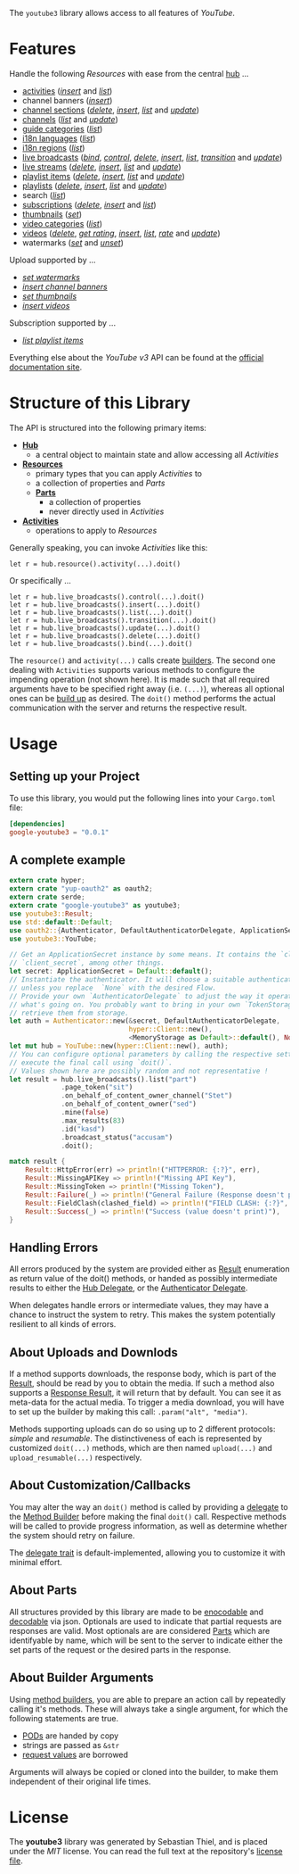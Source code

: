 <!---
DO NOT EDIT !
This file was generated automatically from 'src/mako/README.md.mako'
DO NOT EDIT !
-->
The `youtube3` library allows access to all features of *YouTube*.

# Features

Handle the following *Resources* with ease from the central [hub](http://byron.github.io/google-apis-rs/google-youtube3/struct.YouTube.html) ... 

* [activities](http://byron.github.io/google-apis-rs/google-youtube3/struct.Activity.html) ([*insert*](http://byron.github.io/google-apis-rs/google-youtube3/struct.ActivityInsertMethodBuilder.html) and [*list*](http://byron.github.io/google-apis-rs/google-youtube3/struct.ActivityListMethodBuilder.html))
* channel banners ([*insert*](http://byron.github.io/google-apis-rs/google-youtube3/struct.ChannelBannerInsertMethodBuilder.html))
* [channel sections](http://byron.github.io/google-apis-rs/google-youtube3/struct.ChannelSection.html) ([*delete*](http://byron.github.io/google-apis-rs/google-youtube3/struct.ChannelSectionDeleteMethodBuilder.html), [*insert*](http://byron.github.io/google-apis-rs/google-youtube3/struct.ChannelSectionInsertMethodBuilder.html), [*list*](http://byron.github.io/google-apis-rs/google-youtube3/struct.ChannelSectionListMethodBuilder.html) and [*update*](http://byron.github.io/google-apis-rs/google-youtube3/struct.ChannelSectionUpdateMethodBuilder.html))
* [channels](http://byron.github.io/google-apis-rs/google-youtube3/struct.Channel.html) ([*list*](http://byron.github.io/google-apis-rs/google-youtube3/struct.ChannelListMethodBuilder.html) and [*update*](http://byron.github.io/google-apis-rs/google-youtube3/struct.ChannelUpdateMethodBuilder.html))
* [guide categories](http://byron.github.io/google-apis-rs/google-youtube3/struct.GuideCategory.html) ([*list*](http://byron.github.io/google-apis-rs/google-youtube3/struct.GuideCategoryListMethodBuilder.html))
* [i18n languages](http://byron.github.io/google-apis-rs/google-youtube3/struct.I18nLanguage.html) ([*list*](http://byron.github.io/google-apis-rs/google-youtube3/struct.I18nLanguageListMethodBuilder.html))
* [i18n regions](http://byron.github.io/google-apis-rs/google-youtube3/struct.I18nRegion.html) ([*list*](http://byron.github.io/google-apis-rs/google-youtube3/struct.I18nRegionListMethodBuilder.html))
* [live broadcasts](http://byron.github.io/google-apis-rs/google-youtube3/struct.LiveBroadcast.html) ([*bind*](http://byron.github.io/google-apis-rs/google-youtube3/struct.LiveBroadcastBindMethodBuilder.html), [*control*](http://byron.github.io/google-apis-rs/google-youtube3/struct.LiveBroadcastControlMethodBuilder.html), [*delete*](http://byron.github.io/google-apis-rs/google-youtube3/struct.LiveBroadcastDeleteMethodBuilder.html), [*insert*](http://byron.github.io/google-apis-rs/google-youtube3/struct.LiveBroadcastInsertMethodBuilder.html), [*list*](http://byron.github.io/google-apis-rs/google-youtube3/struct.LiveBroadcastListMethodBuilder.html), [*transition*](http://byron.github.io/google-apis-rs/google-youtube3/struct.LiveBroadcastTransitionMethodBuilder.html) and [*update*](http://byron.github.io/google-apis-rs/google-youtube3/struct.LiveBroadcastUpdateMethodBuilder.html))
* [live streams](http://byron.github.io/google-apis-rs/google-youtube3/struct.LiveStream.html) ([*delete*](http://byron.github.io/google-apis-rs/google-youtube3/struct.LiveStreamDeleteMethodBuilder.html), [*insert*](http://byron.github.io/google-apis-rs/google-youtube3/struct.LiveStreamInsertMethodBuilder.html), [*list*](http://byron.github.io/google-apis-rs/google-youtube3/struct.LiveStreamListMethodBuilder.html) and [*update*](http://byron.github.io/google-apis-rs/google-youtube3/struct.LiveStreamUpdateMethodBuilder.html))
* [playlist items](http://byron.github.io/google-apis-rs/google-youtube3/struct.PlaylistItem.html) ([*delete*](http://byron.github.io/google-apis-rs/google-youtube3/struct.PlaylistItemDeleteMethodBuilder.html), [*insert*](http://byron.github.io/google-apis-rs/google-youtube3/struct.PlaylistItemInsertMethodBuilder.html), [*list*](http://byron.github.io/google-apis-rs/google-youtube3/struct.PlaylistItemListMethodBuilder.html) and [*update*](http://byron.github.io/google-apis-rs/google-youtube3/struct.PlaylistItemUpdateMethodBuilder.html))
* [playlists](http://byron.github.io/google-apis-rs/google-youtube3/struct.Playlist.html) ([*delete*](http://byron.github.io/google-apis-rs/google-youtube3/struct.PlaylistDeleteMethodBuilder.html), [*insert*](http://byron.github.io/google-apis-rs/google-youtube3/struct.PlaylistInsertMethodBuilder.html), [*list*](http://byron.github.io/google-apis-rs/google-youtube3/struct.PlaylistListMethodBuilder.html) and [*update*](http://byron.github.io/google-apis-rs/google-youtube3/struct.PlaylistUpdateMethodBuilder.html))
* search ([*list*](http://byron.github.io/google-apis-rs/google-youtube3/struct.SearchListMethodBuilder.html))
* [subscriptions](http://byron.github.io/google-apis-rs/google-youtube3/struct.Subscription.html) ([*delete*](http://byron.github.io/google-apis-rs/google-youtube3/struct.SubscriptionDeleteMethodBuilder.html), [*insert*](http://byron.github.io/google-apis-rs/google-youtube3/struct.SubscriptionInsertMethodBuilder.html) and [*list*](http://byron.github.io/google-apis-rs/google-youtube3/struct.SubscriptionListMethodBuilder.html))
* [thumbnails](http://byron.github.io/google-apis-rs/google-youtube3/struct.Thumbnail.html) ([*set*](http://byron.github.io/google-apis-rs/google-youtube3/struct.ThumbnailSetMethodBuilder.html))
* [video categories](http://byron.github.io/google-apis-rs/google-youtube3/struct.VideoCategory.html) ([*list*](http://byron.github.io/google-apis-rs/google-youtube3/struct.VideoCategoryListMethodBuilder.html))
* [videos](http://byron.github.io/google-apis-rs/google-youtube3/struct.Video.html) ([*delete*](http://byron.github.io/google-apis-rs/google-youtube3/struct.VideoDeleteMethodBuilder.html), [*get rating*](http://byron.github.io/google-apis-rs/google-youtube3/struct.VideoGetRatingMethodBuilder.html), [*insert*](http://byron.github.io/google-apis-rs/google-youtube3/struct.VideoInsertMethodBuilder.html), [*list*](http://byron.github.io/google-apis-rs/google-youtube3/struct.VideoListMethodBuilder.html), [*rate*](http://byron.github.io/google-apis-rs/google-youtube3/struct.VideoRateMethodBuilder.html) and [*update*](http://byron.github.io/google-apis-rs/google-youtube3/struct.VideoUpdateMethodBuilder.html))
* watermarks ([*set*](http://byron.github.io/google-apis-rs/google-youtube3/struct.WatermarkSetMethodBuilder.html) and [*unset*](http://byron.github.io/google-apis-rs/google-youtube3/struct.WatermarkUnsetMethodBuilder.html))


Upload supported by ...

* [*set watermarks*](http://byron.github.io/google-apis-rs/google-youtube3/struct.WatermarkSetMethodBuilder.html)
* [*insert channel banners*](http://byron.github.io/google-apis-rs/google-youtube3/struct.ChannelBannerInsertMethodBuilder.html)
* [*set thumbnails*](http://byron.github.io/google-apis-rs/google-youtube3/struct.ThumbnailSetMethodBuilder.html)
* [*insert videos*](http://byron.github.io/google-apis-rs/google-youtube3/struct.VideoInsertMethodBuilder.html)

Subscription supported by ...

* [*list playlist items*](http://byron.github.io/google-apis-rs/google-youtube3/struct.PlaylistItemListMethodBuilder.html)


Everything else about the *YouTube* *v3* API can be found at the
[official documentation site](https://developers.google.com/youtube/v3).

# Structure of this Library

The API is structured into the following primary items:

* **[Hub](http://byron.github.io/google-apis-rs/google-youtube3/struct.YouTube.html)**
    * a central object to maintain state and allow accessing all *Activities*
* **[Resources](http://byron.github.io/google-apis-rs/google-youtube3/cmn/trait.Resource.html)**
    * primary types that you can apply *Activities* to
    * a collection of properties and *Parts*
    * **[Parts](http://byron.github.io/google-apis-rs/google-youtube3/cmn/trait.Part.html)**
        * a collection of properties
        * never directly used in *Activities*
* **[Activities](http://byron.github.io/google-apis-rs/google-youtube3/cmn/trait.MethodBuilder.html)**
    * operations to apply to *Resources*

Generally speaking, you can invoke *Activities* like this:

```Rust,ignore
let r = hub.resource().activity(...).doit()
```

Or specifically ...

```ignore
let r = hub.live_broadcasts().control(...).doit()
let r = hub.live_broadcasts().insert(...).doit()
let r = hub.live_broadcasts().list(...).doit()
let r = hub.live_broadcasts().transition(...).doit()
let r = hub.live_broadcasts().update(...).doit()
let r = hub.live_broadcasts().delete(...).doit()
let r = hub.live_broadcasts().bind(...).doit()
```

The `resource()` and `activity(...)` calls create [builders][builder-pattern]. The second one dealing with `Activities` 
supports various methods to configure the impending operation (not shown here). It is made such that all required arguments have to be 
specified right away (i.e. `(...)`), whereas all optional ones can be [build up][builder-pattern] as desired.
The `doit()` method performs the actual communication with the server and returns the respective result.

# Usage

## Setting up your Project

To use this library, you would put the following lines into your `Cargo.toml` file:

```toml
[dependencies]
google-youtube3 = "0.0.1"
```

## A complete example

```Rust
extern crate hyper;
extern crate "yup-oauth2" as oauth2;
extern crate serde;
extern crate "google-youtube3" as youtube3;
use youtube3::Result;
use std::default::Default;
use oauth2::{Authenticator, DefaultAuthenticatorDelegate, ApplicationSecret, MemoryStorage};
use youtube3::YouTube;

// Get an ApplicationSecret instance by some means. It contains the `client_id` and 
// `client_secret`, among other things.
let secret: ApplicationSecret = Default::default();
// Instantiate the authenticator. It will choose a suitable authentication flow for you, 
// unless you replace  `None` with the desired Flow.
// Provide your own `AuthenticatorDelegate` to adjust the way it operates and get feedback about 
// what's going on. You probably want to bring in your own `TokenStorage` to persist tokens and
// retrieve them from storage.
let auth = Authenticator::new(&secret, DefaultAuthenticatorDelegate,
                              hyper::Client::new(),
                              <MemoryStorage as Default>::default(), None);
let mut hub = YouTube::new(hyper::Client::new(), auth);
// You can configure optional parameters by calling the respective setters at will, and
// execute the final call using `doit()`.
// Values shown here are possibly random and not representative !
let result = hub.live_broadcasts().list("part")
             .page_token("sit")
             .on_behalf_of_content_owner_channel("Stet")
             .on_behalf_of_content_owner("sed")
             .mine(false)
             .max_results(83)
             .id("kasd")
             .broadcast_status("accusam")
             .doit();

match result {
    Result::HttpError(err) => println!("HTTPERROR: {:?}", err),
    Result::MissingAPIKey => println!("Missing API Key"),
    Result::MissingToken => println!("Missing Token"),
    Result::Failure(_) => println!("General Failure (Response doesn't print)"),
    Result::FieldClash(clashed_field) => println!("FIELD CLASH: {:?}", clashed_field),
    Result::Success(_) => println!("Success (value doesn't print)"),
}

```
## Handling Errors

All errors produced by the system are provided either as [Result](http://byron.github.io/google-apis-rs/google-youtube3/cmn/enum.Result.html) enumeration as return value of 
the doit() methods, or handed as possibly intermediate results to either the 
[Hub Delegate](http://byron.github.io/google-apis-rs/google-youtube3/cmn/trait.Delegate.html), or the [Authenticator Delegate](http://byron.github.io/google-apis-rs/google-youtube3/../yup-oauth2/trait.AuthenticatorDelegate.html).

When delegates handle errors or intermediate values, they may have a chance to instruct the system to retry. This 
makes the system potentially resilient to all kinds of errors.

## About Uploads and Downlods
If a method supports downloads, the response body, which is part of the [Result](http://byron.github.io/google-apis-rs/google-youtube3/cmn/enum.Result.html), should be
read by you to obtain the media.
If such a method also supports a [Response Result](http://byron.github.io/google-apis-rs/google-youtube3/cmn/trait.ResponseResult.html), it will return that by default.
You can see it as meta-data for the actual media. To trigger a media download, you will have to set up the builder by making
this call: `.param("alt", "media")`.

Methods supporting uploads can do so using up to 2 different protocols: 
*simple* and *resumable*. The distinctiveness of each is represented by customized 
`doit(...)` methods, which are then named `upload(...)` and `upload_resumable(...)` respectively.

## About Customization/Callbacks

You may alter the way an `doit()` method is called by providing a [delegate](http://byron.github.io/google-apis-rs/google-youtube3/cmn/trait.Delegate.html) to the 
[Method Builder](http://byron.github.io/google-apis-rs/google-youtube3/cmn/trait.MethodBuilder.html) before making the final `doit()` call. 
Respective methods will be called to provide progress information, as well as determine whether the system should 
retry on failure.

The [delegate trait](http://byron.github.io/google-apis-rs/google-youtube3/cmn/trait.Delegate.html) is default-implemented, allowing you to customize it with minimal effort.

## About Parts

All structures provided by this library are made to be [enocodable](http://byron.github.io/google-apis-rs/google-youtube3/cmn/trait.RequestValue.html) and 
[decodable](http://byron.github.io/google-apis-rs/google-youtube3/cmn/trait.ResponseResult.html) via json. Optionals are used to indicate that partial requests are responses are valid.
Most optionals are are considered [Parts](http://byron.github.io/google-apis-rs/google-youtube3/cmn/trait.Part.html) which are identifyable by name, which will be sent to 
the server to indicate either the set parts of the request or the desired parts in the response.

## About Builder Arguments

Using [method builders](http://byron.github.io/google-apis-rs/google-youtube3/cmn/trait.MethodBuilder.html), you are able to prepare an action call by repeatedly calling it's methods.
These will always take a single argument, for which the following statements are true.

* [PODs][wiki-pod] are handed by copy
* strings are passed as `&str`
* [request values](http://byron.github.io/google-apis-rs/google-youtube3/cmn/trait.RequestValue.html) are borrowed

Arguments will always be copied or cloned into the builder, to make them independent of their original life times.

[wiki-pod]: http://en.wikipedia.org/wiki/Plain_old_data_structure
[builder-pattern]: http://en.wikipedia.org/wiki/Builder_pattern
[google-go-api]: https://github.com/google/google-api-go-client

# License
The **youtube3** library was generated by Sebastian Thiel, and is placed 
under the *MIT* license.
You can read the full text at the repository's [license file][repo-license].

[repo-license]: https://github.com/Byron/google-apis-rs/LICENSE.md
